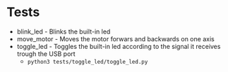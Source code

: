 # Tests

* blink_led - Blinks the built-in led
* move_motor - Moves the motor forwars and backwards on one axis
* toggle_led - Toggles the built-in led according to the signal it receives trough the USB port
	* `python3 tests/toggle_led/toggle_led.py`